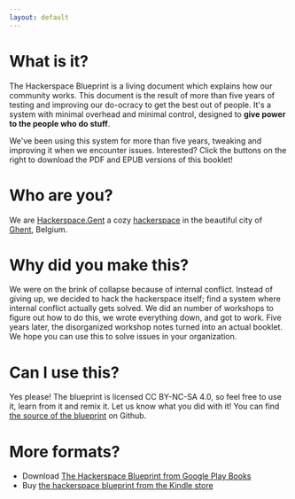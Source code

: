 ```yaml
---
layout: default
---
```


# What is it?

The Hackerspace Blueprint is a living document which explains how our community works. This document is the result of more than five years of testing and improving our do-ocracy to get the best out of people. It's a system with minimal overhead and minimal control, designed to **give power to the people who do stuff**.

We've been using this system for more than five years, tweaking and improving it when we encounter issues. Interested? Click the buttons on the right to download the PDF and EPUB versions of this booklet!

# Who are you?

We are [Hackerspace.Gent](https://hackerspace.gent) a cozy [hackerspace](https://en.wikipedia.org/wiki/Hackerspace) in the beautiful city of [Ghent](https://visit.gent.be/en), Belgium.

# Why did you make this?

We were on the brink of collapse because of internal conflict. Instead of giving up, we decided to hack the hackerspace itself; find a system where internal conflict actually gets solved. We did an number of workshops to figure out how to do this, we wrote everything down, and got to work. Five years later, the disorganized workshop notes turned into an actual booklet. We hope you can use this to solve issues in your organization.

# Can I use this?

Yes please! The blueprint is licensed CC BY-NC-SA 4.0, so feel free to use it, learn from it and remix it. Let us know what you did with it! You can find [the source of the blueprint](https://github.com/0x20/hackerspace-blueprint) on Github.

# More formats?

* Download [The Hackerspace Blueprint from Google Play Books](https://play.google.com/store/books/details/Merlijn_Sebrechts_The_Hackerspace_Blueprint?id=TnSSDwAAQBAJ)
* Buy [the hackerspace blueprint from the Kindle store](https://www.amazon.com/Hackerspace-Blueprint-Empowering-people-awesome-ebook/dp/B07PP53RTR/)
